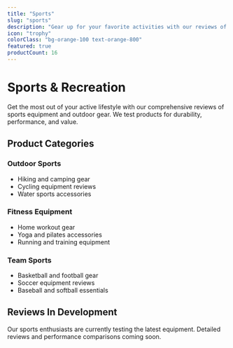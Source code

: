 ```yaml
---
title: "Sports"
slug: "sports"
description: "Gear up for your favorite activities with our reviews of sports equipment, outdoor gear, and athletic accessories."
icon: "trophy"
colorClass: "bg-orange-100 text-orange-800"
featured: true
productCount: 16
---
```


# Sports & Recreation

Get the most out of your active lifestyle with our comprehensive reviews of sports equipment and outdoor gear. We test products for durability, performance, and value.

## Product Categories

### Outdoor Sports
- Hiking and camping gear
- Cycling equipment reviews
- Water sports accessories

### Fitness Equipment
- Home workout gear
- Yoga and pilates accessories
- Running and training equipment

### Team Sports
- Basketball and football gear
- Soccer equipment reviews
- Baseball and softball essentials

## Reviews In Development
Our sports enthusiasts are currently testing the latest equipment. Detailed reviews and performance comparisons coming soon.